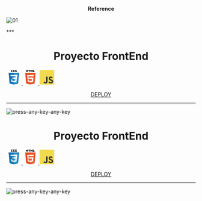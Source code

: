 <p align="center"> <strong>Reference</strong> </p>

![01](https://github.com/reyfacundo/Odin/assets/103077968/c77a387c-6434-4799-84c4-1991417ccd86)




 ***<h1 align="center">Proyecto FrontEnd</h1> <p align="left"> <a href="https://www.w3schools.com/css/" target="_blank" rel="noreferrer"> <img src="https://raw.githubusercontent.com/devicons/devicon/master/icons/css3/css3-original-wordmark.svg" alt="css3" width="40" height="40"/> </a> <a href="https://www.w3.org/html/" target="_blank" rel="noreferrer"> <img src="https://raw.githubusercontent.com/devicons/devicon/master/icons/html5/html5-original-wordmark.svg" alt="html5" width="40" height="40"/> </a> <a href="https://developer.mozilla.org/en-US/docs/Web/JavaScript" target="_blank" rel="noreferrer"> <img src="https://raw.githubusercontent.com/devicons/devicon/master/icons/javascript/javascript-original.svg" alt="javascript" width="40" height="40"/> </a> </p>
 
<p align="center">
  <a href="https://lucianaurristi.github.io/Codo-a-Codo-2024/">DEPLOY</a>
</p>

***
![press-any-key-any-key](https://user-images.githubusercontent.com/103077968/199503007-b4e09ae0-258e-43b2-a758-d2408f5c05b1.gif)


<p align="center">
 <h1 align="center">Proyecto FrontEnd</h1>
    <a href="https://www.w3schools.com/css/" target="_blank" rel="noreferrer">
        <img src="https://raw.githubusercontent.com/devicons/devicon/master/icons/css3/css3-original-wordmark.svg" alt="css3" width="40" height="40"/>
    </a>
    <a href="https://www.w3.org/html/" target="_blank" rel="noreferrer">
        <img src="https://raw.githubusercontent.com/devicons/devicon/master/icons/html5/html5-original-wordmark.svg" alt="html5" width="40" height="40"/>
    </a>
    <a href="https://developer.mozilla.org/en-US/docs/Web/JavaScript" target="_blank" rel="noreferrer">
        <img src="https://raw.githubusercontent.com/devicons/devicon/master/icons/javascript/javascript-original.svg" alt="javascript" width="40" height="40"/>
    </a>
</p>

<p align="center">
  <a href="https://lucianaurristi.github.io/Codo-a-Codo-2024/">DEPLOY</a>
</p>

***

![press-any-key-any-key](https://user-images.githubusercontent.com/103077968/199503007-b4e09ae0-258e-43b2-a758-d2408f5c05b1.gif)
